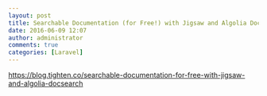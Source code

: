 ```yaml
---
layout: post
title: Searchable Documentation (for Free!) with Jigsaw and Algolia DocSearch
date: 2016-06-09 12:07
author: administrator
comments: true
categories: [Laravel]
---
```

<a href="https://blog.tighten.co/searchable-documentation-for-free-with-jigsaw-and-algolia-docsearch">https://blog.tighten.co/searchable-documentation-for-free-with-jigsaw-and-algolia-docsearch</a>
